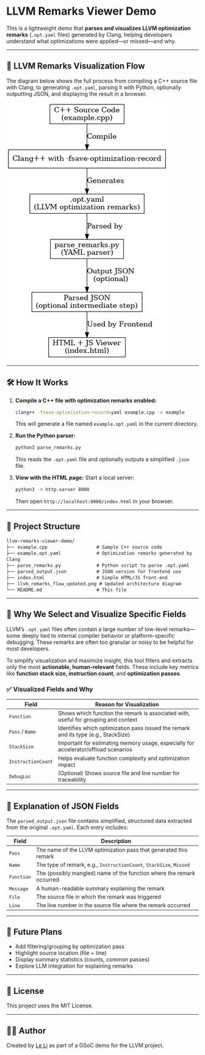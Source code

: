 # LLVM Remarks Viewer Demo

This is a lightweight demo that **parses and visualizes LLVM optimization remarks** (`.opt.yaml` files) generated by Clang, helping developers understand what optimizations were applied—or missed—and why.

---

## 🔄 LLVM Remarks Visualization Flow

The diagram below shows the full process from compiling a C++ source file with Clang, to generating `.opt.yaml`, parsing it with Python, optionally outputting JSON, and displaying the result in a browser.

![LLVM Remarks Flow](llvm_remarks_flow_updated.png)

---

## 🛠 How It Works

1. **Compile a C++ file with optimization remarks enabled:**
   ```bash
   clang++ -fsave-optimization-record=yaml example.cpp -o example
   ```

   This will generate a file named `example.opt.yaml` in the current directory.

2. **Run the Python parser:**
   ```bash
   python3 parse_remarks.py
   ```

   This reads the `.opt.yaml` file and optionally outputs a simplified `.json` file.

3. **View with the HTML page:**
   Start a local server:
   ```bash
   python3 -m http.server 8000
   ```
   Then open `http://localhost:8000/index.html` in your browser.

---

## 📁 Project Structure

```
llvm-remarks-viewer-demo/
├── example.cpp                  # Sample C++ source code
├── example.opt.yaml             # Optimization remarks generated by Clang
├── parse_remarks.py             # Python script to parse .opt.yaml
├── parsed_output.json           # JSON version for frontend use
├── index.html                   # Simple HTML/JS front-end
├── llvm_remarks_flow_updated.png # Updated architecture diagram
└── README.md                    # This file
```

---

## 🎯 Why We Select and Visualize Specific Fields

LLVM’s `.opt.yaml` files often contain a large number of low-level remarks—some deeply tied to internal compiler behavior or platform-specific debugging. These remarks are often too granular or noisy to be helpful for most developers.

To simplify visualization and maximize insight, this tool filters and extracts only the most **actionable, human-relevant** fields. These include key metrics like **function stack size, instruction count**, and **optimization passes**.

### ✅ Visualized Fields and Why

| Field              | Reason for Visualization                                                                 |
|--------------------|-------------------------------------------------------------------------------------------|
| `Function`         | Shows which function the remark is associated with, useful for grouping and context      |
| `Pass` / `Name`    | Identifies which optimization pass issued the remark and its type (e.g., StackSize)      |
| `StackSize`        | Important for estimating memory usage, especially for accelerator/offload scenarios      |
| `InstructionCount` | Helps evaluate function complexity and optimization impact                               |
| `DebugLoc`         | (Optional) Shows source file and line number for traceability                            |

---

## 🧾 Explanation of JSON Fields

The `parsed_output.json` file contains simplified, structured data extracted from the original `.opt.yaml`. Each entry includes:

| Field       | Description                                                                 |
|-------------|-----------------------------------------------------------------------------|
| `Pass`      | The name of the LLVM optimization pass that generated this remark           |
| `Name`      | The type of remark, e.g., `InstructionCount`, `StackSize`, `Missed`         |
| `Function`  | The (possibly mangled) name of the function where the remark occurred       |
| `Message`   | A human-readable summary explaining the remark                              |
| `File`      | The source file in which the remark was triggered                           |
| `Line`      | The line number in the source file where the remark occurred                |

---

## 🚀 Future Plans

- Add filtering/grouping by optimization pass
- Highlight source location (file + line)
- Display summary statistics (counts, common passes)
- Explore LLM integration for explaining remarks

---

## 📜 License

This project uses the MIT License.

---

## 🙋‍♀️ Author

Created by [Le Li](https://github.com/leyli16) as part of a GSoC demo for the LLVM project.
